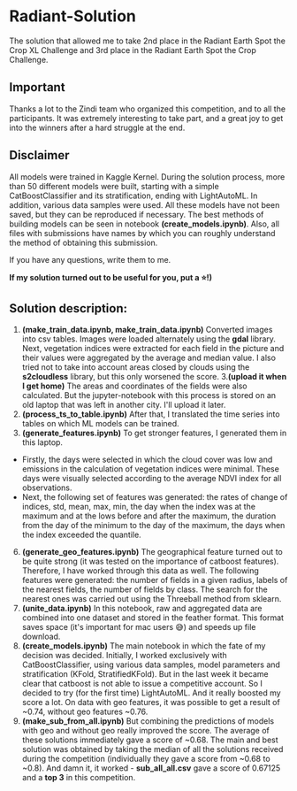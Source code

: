 # Radiant-Solution

The solution that allowed me to take 2nd place in the Radiant Earth Spot the Crop XL Challenge and 3rd place in the Radiant Earth Spot the Crop Challenge.

## Important

Thanks a lot to the Zindi team who organized this competition, and to all the participants. It was extremely interesting to take part, and a great joy to get into the winners after a hard struggle at the end.

## Disclaimer

All models were trained in Kaggle Kernel. During the solution process, more than 50 different models were built, starting with a simple CatBoostClassifier and its stratification, ending with LightAutoML.  In addition, various data samples were used. All these models have not been saved, but they can be reproduced if necessary. The best methods of building models can be seen in notebook __(create_models.ipynb)__. Also, all files with submissions have names by which you can roughly understand the method of obtaining this submission.

If you have any questions, write them to me.

__If my solution turned out to be useful for you, put a ⭐️!)__

## Solution description:

1. __(make_train_data.ipynb, make_train_data.ipynb)__ 
Converted images into csv tables. Images were loaded alternately using the **gdal** library. Next, vegetation indices were extracted for each field in the picture and their values were aggregated by the average and median value. I also tried not to take into account areas closed by clouds using the **s2cloudless** library, but this only worsened the score. 
3.__(upload it when I get home)__ 
The areas and coordinates of the fields were also calculated. But the jupyter-notebook with this process is stored on an old laptop that was left in another city. I'll upload it later.
4. __(process_ts_to_table.ipynb)__ 
After that, I translated the time series into tables on which ML models can be trained.
5. __(generate_features.ipynb)__ 
To get stronger features, I generated them in this laptop. 
  - Firstly, the days were selected in which the cloud cover was low and emissions in the calculation of vegetation indices were minimal. These days were visually selected according to the average NDVI index for all observations.
  - Next, the following set of features was generated: the rates of change of indices, std, mean, max, min, the day when the index was at the maximum and at the lows before and after the maximum, the duration from the day of the minimum to the day of the maximum, the days when the index exceeded the quantile.
6. __(generate_geo_features.ipynb)__ 
The geographical feature turned out to be quite strong (it was tested on the importance of catboost features). Therefore, I have worked through this data as well. The following features were generated: the number of fields in a given radius, labels of the nearest fields, the number of fields by class. The search for the nearest ones was carried out using the Threeball method from sklearn.
8. __(unite_data.ipynb)__ 
In this notebook, raw and aggregated data are combined into one dataset and stored in the feather format. This format saves space (it's important for mac users 😅) and speeds up file download.
9. __(create_models.ipynb)__ 
The main notebook in which the fate of my decision was decided. Initially, I worked exclusively with CatBoostClassifier, using various data samples, model parameters and stratification (KFold, StratifiedKFold). But in the last week it became clear that catboost is not able to issue a competitive account. So I decided to try (for the first time) LightAutoML. And it really boosted my score a lot. On data with geo features, it was possible to get a result of ~0.74, without geo features ~0.76.
10. __(make_sub_from_all.ipynb)__
But combining the predictions of models with geo and without geo really improved the score. The average of these solutions immediately gave a score of ~0.68. 
The main and best solution was obtained by taking the median of all the solutions received during the competition (individually they gave a score from ~0.68 to ~0.8). And damn it, it worked - __sub_all_all.csv__ gave a score of 0.67125 and a __top 3__ in this competition.
